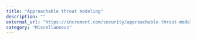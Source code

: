```yaml
---
title: "Approachable threat modeling"
description: ""
external_url: "https://increment.com/security/approachable-threat-modeling/"
category: "Miscellaneous"
---
```

